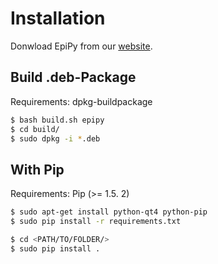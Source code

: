 # Installation

Donwload EpiPy from our [website](http://ckaus.github.io/EpiPy/).

## Build .deb-Package

Requirements: dpkg-buildpackage

```bash
$ bash build.sh epipy
$ cd build/
$ sudo dpkg -i *.deb
```

## With Pip

Requirements: Pip (>= 1.5. 2)

```bash
$ sudo apt-get install python-qt4 python-pip
$ sudo pip install -r requirements.txt
```

```bash
$ cd <PATH/TO/FOLDER/>
$ sudo pip install .
```
